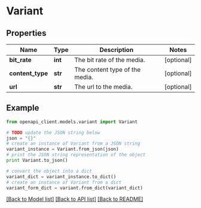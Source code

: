# Variant


## Properties
Name | Type | Description | Notes
------------ | ------------- | ------------- | -------------
**bit_rate** | **int** | The bit rate of the media. | [optional] 
**content_type** | **str** | The content type of the media. | [optional] 
**url** | **str** | The url to the media. | [optional] 

## Example

```python
from openapi_client.models.variant import Variant

# TODO update the JSON string below
json = "{}"
# create an instance of Variant from a JSON string
variant_instance = Variant.from_json(json)
# print the JSON string representation of the object
print Variant.to_json()

# convert the object into a dict
variant_dict = variant_instance.to_dict()
# create an instance of Variant from a dict
variant_form_dict = variant.from_dict(variant_dict)
```
[[Back to Model list]](../README.md#documentation-for-models) [[Back to API list]](../README.md#documentation-for-api-endpoints) [[Back to README]](../README.md)


